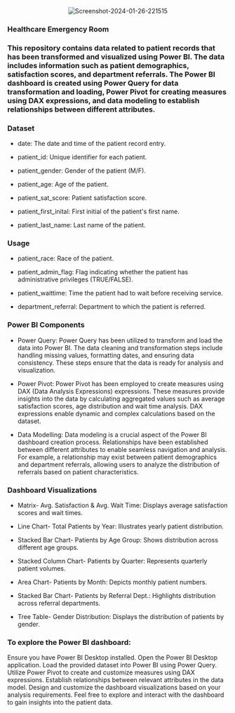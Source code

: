 <div align="center">
<img src="https://i.ibb.co/tQy5kCy/Screenshot-2024-01-26-221515.png" alt="Screenshot-2024-01-26-221515" border="0">
</div>  
  



### Healthcare Emergency Room  
### This repository contains data related to patient records that has been transformed and visualized using Power BI. The data includes information such as patient demographics, satisfaction scores, and department referrals. The Power BI dashboard is created using Power Query for data transformation and loading, Power Pivot for creating measures using DAX expressions, and data modeling to establish relationships between different attributes.  
  



### Dataset  
- date: The date and time of the patient record entry.   
  

- patient_id: Unique identifier for each patient. 
  
  

- patient_gender: Gender of the patient (M/F). 

  
  

- patient_age: Age of the patient.
  
  

- patient_sat_score: Patient satisfaction score. 
  
  

- patient_first_inital: First initial of the patient's first name. 
  
  

- patient_last_name: Last name of the patient. 
  
  



### Usage  
- patient_race: Race of the patient. 
  
  

- patient_admin_flag: Flag indicating whether the patient has administrative privileges (TRUE/FALSE). 
  
  

- patient_waittime: Time the patient had to wait before receiving service. 
  
  

- department_referral: Department to which the patient is referred.  
  



### Power BI Components  
- Power Query: Power Query has been utilized to transform and load the data into Power BI. The data cleaning and transformation steps include handling missing values, formatting dates, and ensuring data consistency. These steps ensure that the data is ready for analysis and visualization.  
  

- Power Pivot: Power Pivot has been employed to create measures using DAX (Data Analysis Expressions) expressions. These measures provide insights into the data by calculating aggregated values such as average satisfaction scores, age distribution and wait time analysis. DAX expressions enable dynamic and complex calculations based on the dataset.  
  

- Data Modelling: Data modeling is a crucial aspect of the Power BI dashboard creation process. Relationships have been established between different attributes to enable seamless navigation and analysis. For example, a relationship may exist between patient demographics and department referrals, allowing users to analyze the distribution of referrals based on patient characteristics.  
  



### Dashboard Visualizations  
- Matrix- Avg. Satisfaction & Avg. Wait Time: Displays average satisfaction scores and wait times.  
  

-  Line Chart- Total Patients by Year: Illustrates yearly patient distribution.   
  

- Stacked Bar Chart- Patients by Age Group: Shows distribution across different age groups.  
  

-  Stacked Column Chart- Patients by Quarter: Represents quarterly patient volumes.   
  

- Area Chart- Patients by Month: Depicts monthly patient numbers.   
  

-  Stacked Bar Chart- Patients by Referral Dept.: Highlights distribution across referral departments.   
  

- Tree Table- Gender Distribution: Displays the distribution of patients by gender.  
  



### To explore the Power BI dashboard:  
Ensure you have Power BI Desktop installed. Open the Power BI Desktop application. Load the provided dataset into Power BI using Power Query. Utilize Power Pivot to create and customize measures using DAX expressions. Establish relationships between relevant attributes in the data model. Design and customize the dashboard visualizations based on your analysis requirements. Feel free to explore and interact with the dashboard to gain insights into the patient data.  
  

  
  

  
  

  
  

<br/>  

